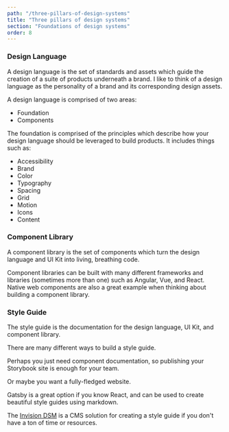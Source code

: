 ```yaml
---
path: "/three-pillars-of-design-systems"
title: "Three pillars of design systems"
section: "Foundations of design systems"
order: 8
---
```


### Design Language

A design language is the set of standards and assets which guide the creation of a suite of products underneath a brand. I like to think of a design language as the personality of a brand and its corresponding design assets.

A design language is comprised of two areas:

- Foundation
- Components

The foundation is comprised of the principles which describe how your design language should be leveraged to build products. It includes things such as:

- Accessibility
- Brand
- Color
- Typography
- Spacing
- Grid
- Motion
- Icons
- Content

### Component Library

A component library is the set of components which turn the design language and UI Kit into living, breathing code.

Component libraries can be built with many different frameworks and libraries (sometimes more than one) such as Angular, Vue, and React. Native web components are also a great example when thinking about building a component library.

### Style Guide

The style guide is the documentation for the design language, UI Kit, and component library.

There are many different ways to build a style guide.

Perhaps you just need component documentation, so publishing your Storybook site is enough for your team.

Or maybe you want a fully-fledged website.

Gatsby is a great option if you know React, and can be used to create beautiful style guides using markdown.

The [Invision DSM](https://www.invisionapp.com/design-system-manager) is a CMS solution for creating a style guide if you don't have a ton of time or resources.
